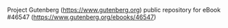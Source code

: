 Project Gutenberg (https://www.gutenberg.org) public repository for eBook #46547 (https://www.gutenberg.org/ebooks/46547)
